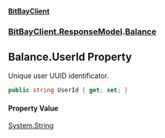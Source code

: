 #### [BitBayClient](./index.md 'index')
### [BitBayClient.ResponseModel](./BitBayClient-ResponseModel.md 'BitBayClient.ResponseModel').[Balance](./BitBayClient-ResponseModel-Balance.md 'BitBayClient.ResponseModel.Balance')
## Balance.UserId Property
Unique user UUID identificator.  
```csharp
public string UserId { get; set; }
```
#### Property Value
[System.String](https://docs.microsoft.com/en-us/dotnet/api/System.String 'System.String')  
